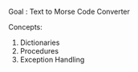 Goal : Text to Morse Code Converter

Concepts:

  1. Dictionaries
  2. Procedures
  3. Exception Handling


